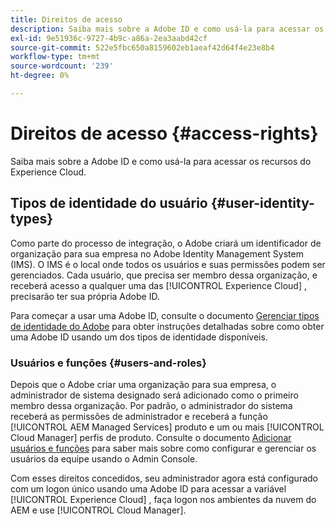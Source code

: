 ```yaml
---
title: Direitos de acesso
description: Saiba mais sobre a Adobe ID e como usá-la para acessar os recursos do Experience Cloud.
exl-id: 9e51936c-9727-4b9c-a86a-2ea3aabd42cf
source-git-commit: 522e5fbc650a8159602eb1aeaf42d64f4e23e8b4
workflow-type: tm+mt
source-wordcount: '239'
ht-degree: 0%

---
```



# Direitos de acesso {#access-rights}

Saiba mais sobre a Adobe ID e como usá-la para acessar os recursos do Experience Cloud.

## Tipos de identidade do usuário {#user-identity-types}

Como parte do processo de integração, o Adobe criará um identificador de organização para sua empresa no Adobe Identity Management System (IMS). O IMS é o local onde todos os usuários e suas permissões podem ser gerenciados. Cada usuário, que precisa ser membro dessa organização, e receberá acesso a qualquer uma das [!UICONTROL Experience Cloud] , precisarão ter sua própria Adobe ID.

Para começar a usar uma Adobe ID, consulte o documento [Gerenciar tipos de identidade do Adobe](https://helpx.adobe.com/enterprise/using/identity.html) para obter instruções detalhadas sobre como obter uma Adobe ID usando um dos tipos de identidade disponíveis.

### Usuários e funções {#users-and-roles}

Depois que o Adobe criar uma organização para sua empresa, o administrador de sistema designado será adicionado como o primeiro membro dessa organização. Por padrão, o administrador do sistema receberá as permissões de administrador e receberá a função [!UICONTROL AEM Managed Services] produto e um ou mais [!UICONTROL Cloud Manager] perfis de produto. Consulte o documento [Adicionar usuários e funções](/help/requirements/users-and-roles.md) para saber mais sobre como configurar e gerenciar os usuários da equipe usando o Admin Console.

Com esses direitos concedidos, seu administrador agora está configurado com um logon único usando uma Adobe ID para acessar a variável [!UICONTROL Experience Cloud] , faça logon nos ambientes da nuvem do AEM e use [!UICONTROL Cloud Manager].

